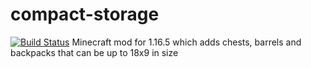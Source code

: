 # compact-storage
[![Build Status](http://159.65.90.205:8080/job/compact-storage/badge/icon)](http://159.65.90.205:8080/job/compact-storage/)
Minecraft mod for 1.16.5 which adds chests, barrels and backpacks that can be up to 18x9 in size
